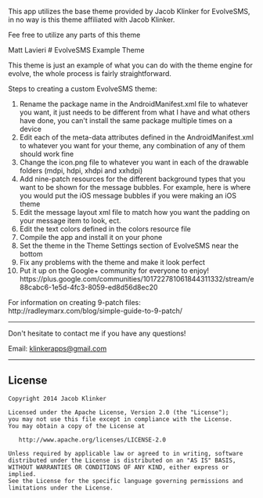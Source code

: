 <p>This app utilizes the base theme provided by Jacob Klinker for EvolveSMS, in no way is this theme affiliated with Jacob Klinker.
<p>Fee free to utilize any parts of this theme
<p>Matt Lavieri
# EvolveSMS Example Theme

This theme is just an example of what you can do with the theme engine for evolve, the whole process is fairly straightforward.

<p>Steps to creating a custom EvolveSMS theme:</p>
<ol>
<li>Rename the package name in the AndroidManifest.xml file to whatever you want, it just needs to be different from what I have and what others have done, you can't install the same package multiple times on a device</li>
<li>Edit each of the meta-data attributes defined in the AndroidManifest.xml to whatever you want for your theme, any combination of any of them should work fine</li>
<li>Change the icon.png file to whatever you want in each of the drawable folders (mdpi, hdpi, xhdpi and xxhdpi)</li>
<li>Add nine-patch resources for the different background types that you want to be shown for the message bubbles. For example, here is where you would put the iOS message bubbles if you were making an iOS theme</li>
<li>Edit the message layout xml file to match how you want the padding on your message item to look, ect.</li>
<li>Edit the text colors defined in the colors resource file</li>
<li>Compile the app and install it on your phone</li>
<li>Set the theme in the Theme Settings section of EvolveSMS near the bottom</li>
<li>Fix any problems with the theme and make it look perfect</li>
<li>Put it up on the Google+ community for everyone to enjoy! https://plus.google.com/communities/101722781061844311332/stream/e88cabc6-1e5d-4fc3-8059-ed8d56d8ec20</li>
</ol>

<p>For information on creating 9-patch files: http://radleymarx.com/blog/simple-guide-to-9-patch/</p>

---

Don't hesitate to contact me if you have any questions!

Email: klinkerapps@gmail.com

---

## License

    Copyright 2014 Jacob Klinker

    Licensed under the Apache License, Version 2.0 (the "License");
    you may not use this file except in compliance with the License.
    You may obtain a copy of the License at

       http://www.apache.org/licenses/LICENSE-2.0

    Unless required by applicable law or agreed to in writing, software
    distributed under the License is distributed on an "AS IS" BASIS,
    WITHOUT WARRANTIES OR CONDITIONS OF ANY KIND, either express or implied.
    See the License for the specific language governing permissions and
    limitations under the License.